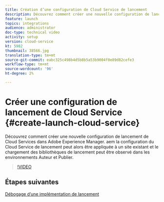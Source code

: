 ```yaml
---
title: Création d’une configuration de Cloud Service de lancement
description: Découvrez comment créer une nouvelle configuration de lancement de Cloud Services. La configuration du Cloud Service de lancement peut alors être appliquée à un site existant et le chargement des bibliothèques de lancement peut être observé dans les environnements Auteur et Publier.
feature: launch
topics: integrations
audience: administrator
doc-type: technical video
activity: setup
version: cloud-service
kt: 5982
thumbnail: 38566.jpg
translation-type: tm+mt
source-git-commit: eabc325c498b4d5b8b5a53b9004f0e89d82cefe3
workflow-type: tm+mt
source-wordcount: '96'
ht-degree: 2%

---
```



# Créer une configuration de lancement de Cloud Service {#create-launch-cloud-service}

Découvrez comment créer une nouvelle configuration de lancement de Cloud Services dans Adobe Experience Manager. aem la configuration du Cloud Service de lancement peut alors être appliquée à un site existant et le chargement des bibliothèques de lancement peut être observé dans les environnements Auteur et Publier.

>[!VIDEO](https://video.tv.adobe.com/v/38566?quality=12&learn=on)

## Étapes suivantes

[Débogage d’une implémentation de lancement](debug-launch-implementation.md)
